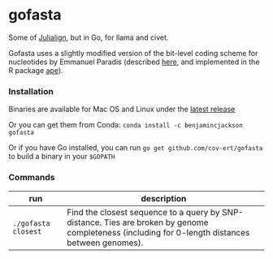 # gofasta

Some of [Julialign](https://github.com/cov-ert/julialign), but in Go, for llama and civet.


Gofasta uses a slightly modified version of the bit-level coding scheme for nucleotides by Emmanuel Paradis (described [here](http://ape-package.ird.fr/misc/BitLevelCodingScheme.html), and implemented in the R package [ape](https://doi.org/10.1093/bioinformatics/btg412)).

### Installation

Binaries are available for Mac OS and Linux under the [latest release](https://github.com/cov-ert/gofasta/releases/latest)

Or you can get them from Conda: `conda install -c benjamincjackson gofasta`

Or if you have Go installed, you can run `go get github.com/cov-ert/gofasta` to build a binary in your `$GOPATH`


### Commands



| run              | description                                                                        |
|------------------|------------------------------------------------------------------------------------|
| `./gofasta closest`   | Find the closest sequence to a query by SNP-distance. Ties are broken by genome completeness (including for 0-length distances between genomes).                             |


